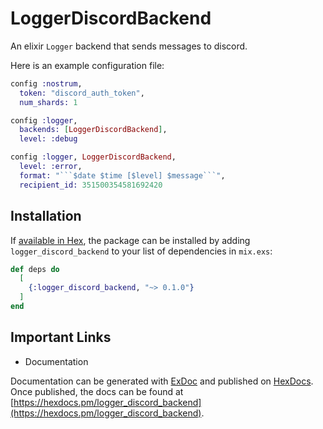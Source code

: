# LoggerDiscordBackend

An elixir `Logger` backend that sends messages to discord.

Here is an example configuration file:

```elixir
config :nostrum,
  token: "discord_auth_token",
  num_shards: 1

config :logger,
  backends: [LoggerDiscordBackend],
  level: :debug

config :logger, LoggerDiscordBackend,
  level: :error,
  format: "```$date $time [$level] $message```",
  recipient_id: 351500354581692420
```

## Installation

If [available in Hex](https://hex.pm/docs/publish), the package can be installed
by adding `logger_discord_backend` to your list of dependencies in `mix.exs`:

```elixir
def deps do
  [
    {:logger_discord_backend, "~> 0.1.0"}
  ]
end
```

## Important Links

  * Documentation

Documentation can be generated with [ExDoc](https://github.com/elixir-lang/ex_doc)
and published on [HexDocs](https://hexdocs.pm). Once published, the docs can
be found at [https://hexdocs.pm/logger_discord_backend](https://hexdocs.pm/logger_discord_backend).



